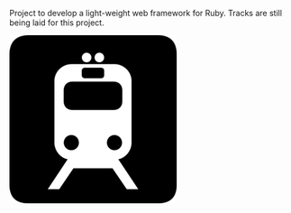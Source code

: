 Project to develop a light-weight web framework for Ruby. Tracks are still being laid for this project.

![](/logo.png)
